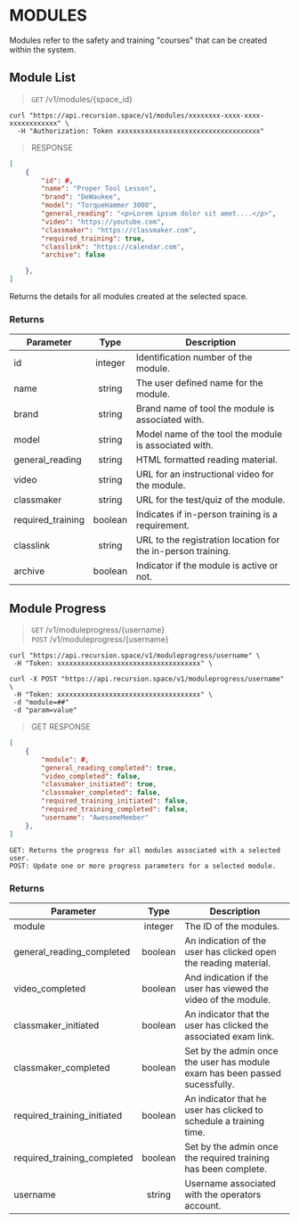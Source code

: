 # MODULES

Modules refer to the safety and training "courses" that can be created within the system.

## Module List

> `GET` /v1/modules/{space_id}

```shell
curl "https://api.recursion.space/v1/modules/xxxxxxxx-xxxx-xxxx-xxxxxxxxxxxx" \
  -H "Authorization: Token xxxxxxxxxxxxxxxxxxxxxxxxxxxxxxxxxxxx"
```

> RESPONSE

```json
[
    {
        "id": #,
        "name": "Proper Tool Lesson",
        "brand": "DeWaukee",
        "model": "TorqueHammer 3000",
        "general_reading": "<p>Lorem ipsum dolor sit amet....</p>",
        "video": "https://youtube.com",
        "classmaker": "https://classmaker.com",
        "required_training": true,
        "classlink": "https://calendar.com",
        "archive": false

    },
]
```

Returns the details for all modules created at the selected space.

### Returns

| Parameter         |  Type   | Description                                                  |
| ----------------- | :-----: | ------------------------------------------------------------ |
| id                | integer | Identification number of the module.                         |
| name              | string  | The user defined name for the module.                        |
| brand             | string  | Brand name of tool the module is associated with.            |
| model             | string  | Model name of the tool the module is associated with.        |
| general_reading   | string  | HTML formatted reading material.                             |
| video             | string  | URL for an instructional video for the module.               |
| classmaker        | string  | URL for the test/quiz of the module.                         |
| required_training | boolean | Indicates if in-person training is a requirement.            |
| classlink         | string  | URL to the registration location for the in-person training. |
| archive           | boolean | Indicator if the module is active or not.                    |

## Module Progress

> `GET` /v1/moduleprogress/{username} <br> `POST` /v1/moduleprogress/{username}

```shell
curl "https://api.recursion.space/v1/moduleprogress/username" \
 -H "Token: xxxxxxxxxxxxxxxxxxxxxxxxxxxxxxxxxxxx" \

curl -X POST "https://api.recursion.space/v1/moduleprogress/username" \
 -H "Token: xxxxxxxxxxxxxxxxxxxxxxxxxxxxxxxxxxxx" \
 -d "module=##"
 -d "param=value"
```

> GET RESPONSE

```json
[
    {
        "module": #,
        "general_reading_completed": true,
        "video_completed": false,
        "classmaker_initiated": true,
        "classmaker_completed": false,
        "required_training_initiated": false,
        "required_training_completed": false,
        "username": "AwesomeMember"
    },
]
```

`GET: Returns the progress for all modules associated with a selected user.` <br>
`POST: Update one or more progress parameters for a selected module.`

### Returns

| Parameter                   |  Type   | Description                                                                 |
| --------------------------- | :-----: | --------------------------------------------------------------------------- |
| module                      | integer | The ID of the modules.                                                      |
| general_reading_completed   | boolean | An indication of the user has clicked open the reading material.            |
| video_completed             | boolean | And indication if the user has viewed the video of the module.              |
| classmaker_initiated        | boolean | An indicator that the user has clicked the associated exam link.            |
| classmaker_completed        | boolean | Set by the admin once the user has module exam has been passed sucessfully. |
| required_training_initiated | boolean | An indicator that he user has clicked to schedule a training time.          |
| required_training_completed | boolean | Set by the admin once the required training has been complete.              |
| username                    | string  | Username associated with the operators account.                             |
